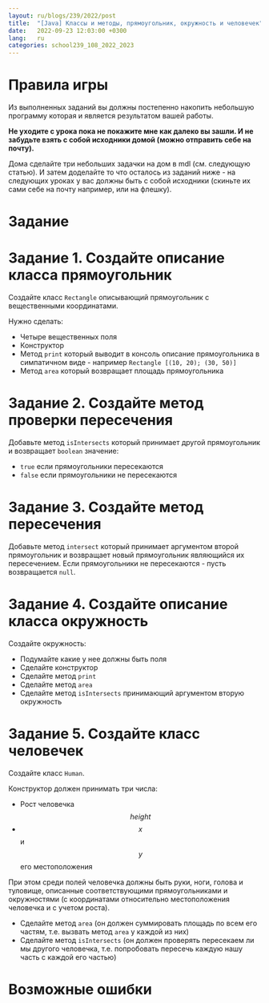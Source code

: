 ```yaml
---
layout: ru/blogs/239/2022/post
title:  "[Java] Классы и методы, прямоугольник, окружность и человечек"
date:   2022-09-23 12:03:00 +0300
lang:   ru
categories: school239_108_2022_2023
---
```


[//]: # (1 урок - ???:)
[//]: # (что такое класс на примере ТОЧКИ и КУБА)
[//]: # (как создать класс => пример использования сразу)
[//]: # (есть его знания - поля-переменные => пример изменения снаружи)
[//]: # (есть его конструктор - функция-создания => пример использования)
[//]: # (есть его методы - функции-навыки => пример использования)

**Правила игры**
==============

Из выполненных заданий вы должны постепенно накопить небольшую программу которая и является результатом вашей работы.

**Не уходите с урока пока не покажите мне как далеко вы зашли. И не забудьте взять с собой исходники домой (можно отправить себе на почту).**

Дома сделайте три небольших задачки на дом в mdl (см. следующую статью). И затем доделайте то что осталось из заданий ниже - на следующих уроках у вас должны быть с собой исходники (скиньте их сами себе на почту например, или на флешку).

Задание
=========

Задание 1. Создайте описание класса прямоугольник
=========

Создайте класс ```Rectangle``` описывающий прямоугольник с вещественными координатами.

Нужно сделать:

- Четыре вещественных поля
- Конструктор
- Метод ```print``` который выводит в консоль описание прямоугольника в симпатичном виде - например ```Rectangle [(10, 20); (30, 50)]```
- Метод ```area``` который возвращает площадь прямоугольника

Задание 2. Создайте метод проверки пересечения
=========

Добавьте метод ```isIntersects``` который принимает другой прямоугольник и возвращает ```boolean``` значение:

- ```true``` если прямоугольники пересекаются
- ```false``` если прямоугольники не пересекаются

Задание 3. Создайте метод пересечения
=========

Добавьте метод ```intersect``` который принимает аргументом второй прямоугольник и возвращает новый прямоугольник являющийся их пересечением. Если прямоугольники не пересекаются - пусть возвращается ```null```.

Задание 4. Создайте описание класса окружность
=============

Создайте окружность:

- Подумайте какие у нее должны быть поля
- Сделайте конструктор
- Сделайте метод ```print```
- Сделайте метод ```area```
- Сделайте метод ```isIntersects``` принимающий аргументом вторую окружность

Задание 5. Создайте класс человечек
==============

Создайте класс ```Human```.

Конструктор должен принимать три числа:

- Рост человечка $$height$$
- $$x$$ и $$y$$ его местоположения

При этом среди полей человечка должны быть руки, ноги, голова и туловище, описанные соответствующими прямоугольниками и окружностями (с координатами относительно местоположения человечка и с учетом роста).

- Сделайте метод ```area``` (он должен суммировать площадь по всем его частям, т.е. вызвать метод ```area``` у каждой из них)
- Сделайте метод ```isIntersects``` (он должен проверять пересекаем ли мы другого человечка, т.е. попробовать пересечь каждую нашу часть с каждой его частью)

**Возможные ошибки**
====
